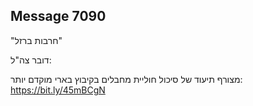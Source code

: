 ## Message 7090

"חרבות ברזל"

דובר צה"ל:

מצורף תיעוד של סיכול חוליית מחבלים בקיבוץ בארי מוקדם יותר: https://bit.ly/45mBCgN

